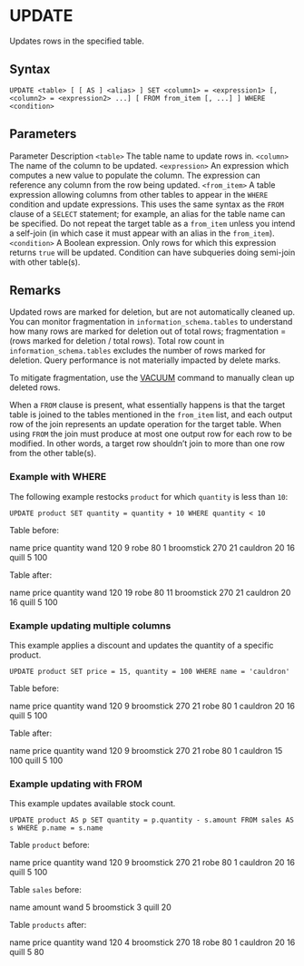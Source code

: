 # [](#update)UPDATE

Updates rows in the specified table.

## [](#syntax)Syntax

```
UPDATE <table> [ [ AS ] <alias> ] SET <column1> = <expression1> [, <column2> = <expression2> ...] [ FROM from_item [, ...] ] WHERE <condition>
```

## [](#parameters)Parameters

Parameter Description `<table>` The table name to update rows in. `<column>` The name of the column to be updated. `<expression>` An expression which computes a new value to populate the column. The expression can reference any column from the row being updated. `<from_item>` A table expression allowing columns from other tables to appear in the `WHERE` condition and update expressions. This uses the same syntax as the `FROM` clause of a `SELECT` statement; for example, an alias for the table name can be specified. Do not repeat the target table as a `from_item` unless you intend a self-join (in which case it must appear with an alias in the `from_item`). `<condition>` A Boolean expression. Only rows for which this expression returns `true` will be updated. Condition can have subqueries doing semi-join with other table(s).

## [](#remarks)Remarks

Updated rows are marked for deletion, but are not automatically cleaned up. You can monitor fragmentation in `information_schema.tables` to understand how many rows are marked for deletion out of total rows; fragmentation = (rows marked for deletion / total rows). Total row count in `information_schema.tables` excludes the number of rows marked for deletion. Query performance is not materially impacted by delete marks.

To mitigate fragmentation, use the [VACUUM](/sql_reference/commands/data-management/vacuum.html) command to manually clean up deleted rows.

When a `FROM` clause is present, what essentially happens is that the target table is joined to the tables mentioned in the `from_item` list, and each output row of the join represents an update operation for the target table. When using `FROM` the join must produce at most one output row for each row to be modified. In other words, a target row shouldn’t join to more than one row from the other table(s).

### [](#example-with-where)Example with WHERE

The following example restocks `product` for which `quantity` is less than `10`:

```
UPDATE product SET quantity = quantity + 10 WHERE quantity < 10
```

Table before:

name price quantity wand 120 9 robe 80 1 broomstick 270 21 cauldron 20 16 quill 5 100

Table after:

name price quantity wand 120 19 robe 80 11 broomstick 270 21 cauldron 20 16 quill 5 100

### [](#example-updating-multiple-columns)Example updating multiple columns

This example applies a discount and updates the quantity of a specific product.

```
UPDATE product SET price = 15, quantity = 100 WHERE name = 'cauldron'
```

Table before:

name price quantity wand 120 9 broomstick 270 21 robe 80 1 cauldron 20 16 quill 5 100

Table after:

name price quantity wand 120 9 broomstick 270 21 robe 80 1 cauldron 15 100 quill 5 100

### [](#example-updating-with-from)Example updating with FROM

This example updates available stock count.

```
UPDATE product AS p SET quantity = p.quantity - s.amount FROM sales AS s WHERE p.name = s.name
```

Table `product` before:

name price quantity wand 120 9 broomstick 270 21 robe 80 1 cauldron 20 16 quill 5 100

Table `sales` before:

name amount wand 5 broomstick 3 quill 20

Table `products` after:

name price quantity wand 120 4 broomstick 270 18 robe 80 1 cauldron 20 16 quill 5 80